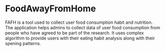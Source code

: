 # FoodAwayFromHome
FAFH is a tool used to collect user food consumption habit and nutrition. The application helps admins to collect data of user food consumption from people who have agreed to be part of the research. It uses complex algorithm to provide users with their eating habit analysis along with their spening patterns. 
